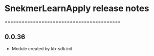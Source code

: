 # SnekmerLearnApply release notes
=========================================

0.0.36
-----
* Module created by kb-sdk init
